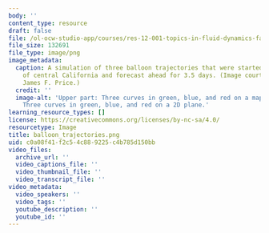```yaml
---
body: ''
content_type: resource
draft: false
file: /ol-ocw-studio-app/courses/res-12-001-topics-in-fluid-dynamics-fall-2023/balloon_trajectories.png
file_size: 132691
file_type: image/png
image_metadata:
  caption: A simulation of three balloon trajectories that were started on the coast
    of central California and forecast ahead for 3.5 days. (Image courtesy of Dr.
    James F. Price.)
  credit: ''
  image-alt: 'Upper part: Three curves in green, blue, and red on a map. Lower part:
    Three curves in green, blue, and red on a 2D plane.'
learning_resource_types: []
license: https://creativecommons.org/licenses/by-nc-sa/4.0/
resourcetype: Image
title: balloon_trajectories.png
uid: c0a08f41-f2c5-4c88-9225-c4b785d150bb
video_files:
  archive_url: ''
  video_captions_file: ''
  video_thumbnail_file: ''
  video_transcript_file: ''
video_metadata:
  video_speakers: ''
  video_tags: ''
  youtube_description: ''
  youtube_id: ''
---
```

